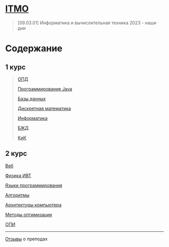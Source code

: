 # [ITMO](https://itmo.ru)

> [09.03.01] Информатика и вычислительная техника 2023 - наши дни

# Содержание

## 1 курс

> [ОПД](./opd)
>
> [Программирование Java](./programming)
>
> [Базы данных](./db/)
>
> [Дискретная математика](./discretemath/)
>
> [Информатика](./informatics/)
>
> [БЖД](./lifesafety/)
>
> [КиК](kik)

## 2 курс

[Веб](./web/)

[Физика ИВТ](./phys/)

[Языки программирования](./programming-langs/)

[Алгоритмы](./algos/)

[Архитектуры компьютера](./csa/)

[Методы оптимизации](./metop/)

[ОПИ](./opi/)

---

[Отзывы](./teacher-feedback.md) о преподах
